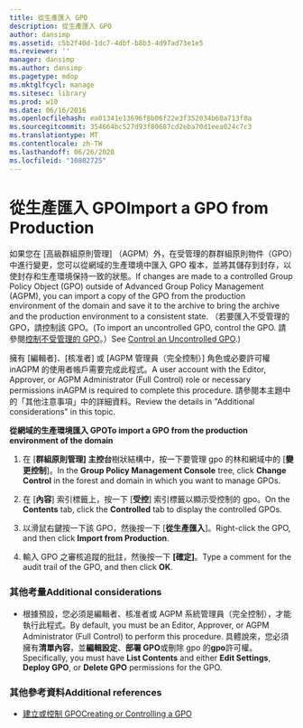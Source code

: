 ```yaml
---
title: 從生產匯入 GPO
description: 從生產匯入 GPO
author: dansimp
ms.assetid: c5b2f40d-1dc7-4dbf-b8b3-4d97ad73e1e5
ms.reviewer: ''
manager: dansimp
ms.author: dansimp
ms.pagetype: mdop
ms.mktglfcycl: manage
ms.sitesec: library
ms.prod: w10
ms.date: 06/16/2016
ms.openlocfilehash: ea01341e13696f8b06f22e3f352034b60a713f8a
ms.sourcegitcommit: 354664bc527d93f80687cd2eba70d1eea024c7c3
ms.translationtype: MT
ms.contentlocale: zh-TW
ms.lasthandoff: 06/26/2020
ms.locfileid: "10802725"
---
```

# <span data-ttu-id="20e1c-103">從生產匯入 GPO</span><span class="sxs-lookup"><span data-stu-id="20e1c-103">Import a GPO from Production</span></span>


<span data-ttu-id="20e1c-104">如果您在 [高級群組原則管理] （AGPM）外，在受管理的群群組原則物件（GPO）中進行變更，您可以從網域的生產環境中匯入 GPO 複本，並將其儲存到封存，以使封存和生產環境保持一致的狀態。</span><span class="sxs-lookup"><span data-stu-id="20e1c-104">If changes are made to a controlled Group Policy Object (GPO) outside of Advanced Group Policy Management (AGPM), you can import a copy of the GPO from the production environment of the domain and save it to the archive to bring the archive and the production environment to a consistent state.</span></span> <span data-ttu-id="20e1c-105">（若要匯入不受管理的 GPO，請控制該 GPO。</span><span class="sxs-lookup"><span data-stu-id="20e1c-105">(To import an uncontrolled GPO, control the GPO.</span></span> <span data-ttu-id="20e1c-106">請參閱[控制不受管理的 GPO](control-an-uncontrolled-gpo-agpm40.md)。）</span><span class="sxs-lookup"><span data-stu-id="20e1c-106">See [Control an Uncontrolled GPO](control-an-uncontrolled-gpo-agpm40.md).)</span></span>

<span data-ttu-id="20e1c-107">擁有 [編輯者]、[核准者] 或 [AGPM 管理員（完全控制）] 角色或必要許可權 inAGPM 的使用者帳戶需要完成此程式。</span><span class="sxs-lookup"><span data-stu-id="20e1c-107">A user account with the Editor, Approver, or AGPM Administrator (Full Control) role or necessary permissions inAGPM is required to complete this procedure.</span></span> <span data-ttu-id="20e1c-108">請參閱本主題中的「其他注意事項」中的詳細資料。</span><span class="sxs-lookup"><span data-stu-id="20e1c-108">Review the details in "Additional considerations" in this topic.</span></span>

**<span data-ttu-id="20e1c-109">從網域的生產環境匯入 GPO</span><span class="sxs-lookup"><span data-stu-id="20e1c-109">To import a GPO from the production environment of the domain</span></span>**

1.  <span data-ttu-id="20e1c-110">在 [**群組原則管理] 主控台**樹狀結構中，按一下要管理 gpo 的林和網域中的 [**變更控制**]。</span><span class="sxs-lookup"><span data-stu-id="20e1c-110">In the **Group Policy Management Console** tree, click **Change Control** in the forest and domain in which you want to manage GPOs.</span></span>

2.  <span data-ttu-id="20e1c-111">在 [**內容**] 索引標籤上，按一下 [**受控**] 索引標籤以顯示受控制的 gpo。</span><span class="sxs-lookup"><span data-stu-id="20e1c-111">On the **Contents** tab, click the **Controlled** tab to display the controlled GPOs.</span></span>

3.  <span data-ttu-id="20e1c-112">以滑鼠右鍵按一下該 GPO，然後按一下 [**從生產匯入**]。</span><span class="sxs-lookup"><span data-stu-id="20e1c-112">Right-click the GPO, and then click **Import from Production**.</span></span>

4.  <span data-ttu-id="20e1c-113">輸入 GPO 之審核追蹤的批註，然後按一下 **[確定]**。</span><span class="sxs-lookup"><span data-stu-id="20e1c-113">Type a comment for the audit trail of the GPO, and then click **OK**.</span></span>

### <span data-ttu-id="20e1c-114">其他考量</span><span class="sxs-lookup"><span data-stu-id="20e1c-114">Additional considerations</span></span>

-   <span data-ttu-id="20e1c-115">根據預設，您必須是編輯者、核准者或 AGPM 系統管理員（完全控制），才能執行此程式。</span><span class="sxs-lookup"><span data-stu-id="20e1c-115">By default, you must be an Editor, Approver, or AGPM Administrator (Full Control) to perform this procedure.</span></span> <span data-ttu-id="20e1c-116">具體說來，您必須擁有**清單內容**，並**編輯設定**、**部署 GPO**或刪除 gpo 的**gpo**許可權。</span><span class="sxs-lookup"><span data-stu-id="20e1c-116">Specifically, you must have **List Contents** and either **Edit Settings**, **Deploy GPO**, or **Delete GPO** permissions for the GPO.</span></span>

### <span data-ttu-id="20e1c-117">其他參考資料</span><span class="sxs-lookup"><span data-stu-id="20e1c-117">Additional references</span></span>

-   [<span data-ttu-id="20e1c-118">建立或控制 GPO</span><span class="sxs-lookup"><span data-stu-id="20e1c-118">Creating or Controlling a GPO</span></span>](creating-or-controlling-a-gpo-agpm40-app.md)

 

 





